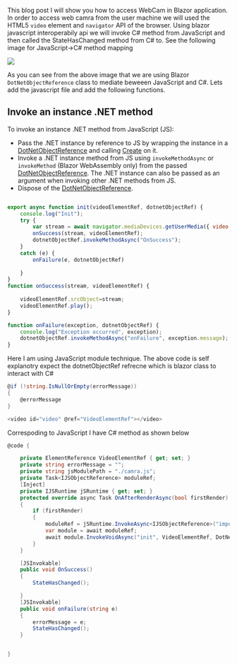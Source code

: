This blog post I will show you how to access WebCam in Blazor application.
In order to access web camra from the user machine we will used the HTML5 `video` element and `navigator` API of the browser. Using blazor javascript interoperabily api we will invoke C# method from JavaScript and then called the StateHasChanged method from C# to.
See the following image for JavaScript->C# method mapping




![](https://blogger.googleusercontent.com/img/a/AVvXsEj822VcB1xaPgIhlrG6wRFvWRoeY25ShKH71XadfCHFxSeOnU5tvs_GhjpEBvRK5sKyYJclQM8n9nZZnL8UyVmAU49ZxR1_6T3RbqP6eFufpn5mljTkXlTxsdnM6J-IlEXwFhh_XDI5kHOe_C6qJZOWzzMhNjlQqwSIT_nmcy2jZWstVMKni_GkMBkZ9w=w640-h258)



As you can see from the above image that we are using Blazor `DotNetObjectReference` class to mediate beweeen JavaScript and C#.
Lets add the javascript file and add the following functions.

## Invoke an instance .NET method

To invoke an instance .NET method from JavaScript (JS):

-   Pass the .NET instance by reference to JS by wrapping the instance in a  [DotNetObjectReference](https://docs.microsoft.com/en-us/dotnet/api/microsoft.jsinterop.dotnetobjectreference)  and calling  [Create](https://docs.microsoft.com/en-us/dotnet/api/microsoft.jsinterop.dotnetobjectreference.create)  on it.
-   Invoke a .NET instance method from JS using  `invokeMethodAsync`  or  `invokeMethod`  (Blazor WebAssembly only) from the passed  [DotNetObjectReference](https://docs.microsoft.com/en-us/dotnet/api/microsoft.jsinterop.dotnetobjectreference). The .NET instance can also be passed as an argument when invoking other .NET methods from JS.
-   Dispose of the  [DotNetObjectReference](https://docs.microsoft.com/en-us/dotnet/api/microsoft.jsinterop.dotnetobjectreference).

```js

export async function init(videoElementRef, dotnetObjectRef) {
    console.log("Init");
    try {
        var stream = await navigator.mediaDevices.getUserMedia({ video: true });
        onSuccess(stream, videoElementRef);
        dotnetObjectRef.invokeMethodAsync("OnSuccess");
    }
    catch (e) {
        onFailure(e, dotnetObjectRef)
      
    }
}
function onSuccess(stream, videoElementRef) {
    
    videoElementRef.srcObject=stream;
    videoElementRef.play();
}

function onFailure(exception, dotnetObjectRef) {
    console.log("Exception occurred", exception);
    dotnetObjectRef.invokeMethodAsync("onFailure", exception.message);
}
```
Here I am using JavaScript module technique. The above code is self explanotry expect the dotnetObjectRef refrecne which is blazor class to interact with C#


```csharp
@if (!string.IsNullOrEmpty(errorMessage))
{
    @errorMessage
}

<video id="video" @ref="VideoElementRef"></video>
```

Correspoding to JavaScript I have C# method as shown below
```csharp
@code {

    private ElementReference VideoElementRef { get; set; }
    private string errorMessage = "";
    private string jsModulePath = "./camra.js";
    private Task<IJSObjectReference> moduleRef;
    [Inject]
    private IJSRuntime jSRuntime { get; set; }
    protected override async Task OnAfterRenderAsync(bool firstRender)
    {
        if (firstRender)
        {
            moduleRef = jSRuntime.InvokeAsync<IJSObjectReference>("import", jsModulePath).AsTask();
            var module = await moduleRef;
            await module.InvokeVoidAsync("init", VideoElementRef, DotNetObjectReference.Create(this));
        }
    }

    [JSInvokable]
    public void OnSuccess()
    {
        StateHasChanged();

    }
    [JSInvokable]
    public void onFailure(string e)
    {
        errorMessage = e;
        StateHasChanged();
    }


}   
```
<!--stackedit_data:
eyJoaXN0b3J5IjpbMTcxMDMwNTEwMCwxNjU4NjgzMjkwLC0xNT
IyNzk2MTg5LDIxMDYwMTE2NzNdfQ==
-->